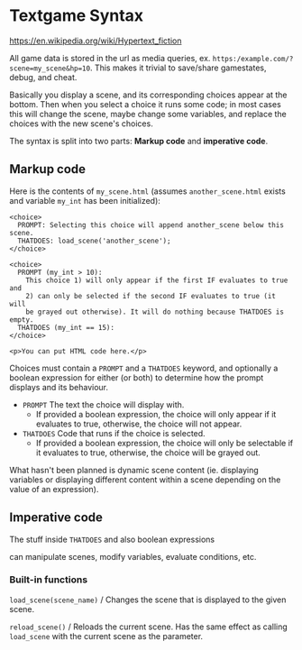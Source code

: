 # Textgame Syntax

https://en.wikipedia.org/wiki/Hypertext_fiction

All game data is stored in the url as media queries, ex. `https:/example.com/?scene=my_scene&hp=10`. This makes it trivial to save/share gamestates, debug, and cheat.

Basically you display a scene, and its corresponding choices appear at the bottom. Then when you select a choice it runs some code; in most cases this will change the scene, maybe change some variables, and replace the choices with the new scene's choices.

The syntax is split into two parts: **Markup code** and **imperative code**.

## Markup code

Here is the contents of `my_scene.html` (assumes `another_scene.html` exists and variable `my_int` has been initialized):
```
<choice>
  PROMPT: Selecting this choice will append another_scene below this scene.
  THATDOES: load_scene('another_scene');
</choice>

<choice>
  PROMPT (my_int > 10):
    This choice 1) will only appear if the first IF evaluates to true and
    2) can only be selected if the second IF evaluates to true (it will
    be grayed out otherwise). It will do nothing because THATDOES is empty.
  THATDOES (my_int == 15):
</choice>

<p>You can put HTML code here.</p>
```

Choices must contain a `PROMPT` and a `THATDOES` keyword, and optionally a boolean expression for either (or both) to determine how the prompt displays and its behaviour.
- `PROMPT` The text the choice will display with.
  - If provided a boolean expression, the choice will only appear if it evaluates to true, otherwise, the choice will not appear.
- `THATDOES` Code that runs if the choice is selected.
  - If provided a boolean expression, the choice will only be selectable if it evaluates to true, otherwise, the choice will be grayed out.

What hasn't been planned is dynamic scene content (ie. displaying variables or displaying different content within a scene depending on the value of an expression).

## Imperative code

The stuff inside `THATDOES` and also boolean expressions

can manipulate scenes, modify variables, evaluate conditions, etc.

### Built-in functions

`load_scene(scene_name)` / Changes the scene that is displayed to the given scene.

`reload_scene()` / Reloads the current scene. Has the same effect as calling `load_scene` with the current scene as the parameter.
